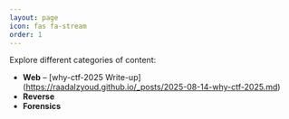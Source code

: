 ```yaml
---
layout: page
icon: fas fa-stream
order: 1
---
```

Explore different categories of content:

- **Web** – [why-ctf-2025 Write-up] (https://raadalzyoud.github.io/_posts/2025-08-14-why-ctf-2025.md)
- **Reverse**  
- **Forensics**
